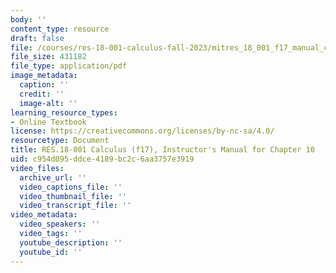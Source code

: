 ```yaml
---
body: ''
content_type: resource
draft: false
file: /courses/res-18-001-calculus-fall-2023/mitres_18_001_f17_manual_ch10.pdf
file_size: 431182
file_type: application/pdf
image_metadata:
  caption: ''
  credit: ''
  image-alt: ''
learning_resource_types:
- Online Textbook
license: https://creativecommons.org/licenses/by-nc-sa/4.0/
resourcetype: Document
title: RES.18-001 Calculus (f17), Instructor's Manual for Chapter 10
uid: c954d095-ddce-4189-bc2c-6aa3757e3919
video_files:
  archive_url: ''
  video_captions_file: ''
  video_thumbnail_file: ''
  video_transcript_file: ''
video_metadata:
  video_speakers: ''
  video_tags: ''
  youtube_description: ''
  youtube_id: ''
---
```

